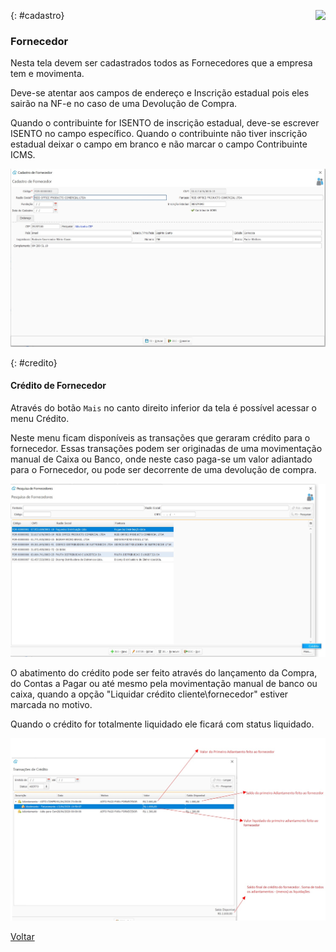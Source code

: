 <a href="http://docs.continentenuvem.com.br/dicas.html#dicas"><img align="right" src="http://docs.continentenuvem.com.br/images/dicas.jpg"></a>



{: #cadastro}

### Fornecedor

Nesta tela devem ser cadastrados todos as Fornecedores que a  empresa tem e movimenta.

Deve-se atentar aos campos de endereço e Inscrição estadual pois eles sairão na NF-e no caso de uma Devolução de Compra.

Quando o contribuinte for ISENTO de inscrição estadual, deve-se escrever ISENTO no campo específico. Quando o contribuinte não tiver inscrição estadual deixar o campo em branco e não marcar o campo Contribuinte ICMS.



![](images/compras_fornecedor_cadastro.jpg)



{: #credito}

#### Crédito de Fornecedor

Através do botão `Mais` no canto direito inferior da tela é possível acessar o menu Crédito.

Neste menu ficam disponíveis as transações que geraram crédito para o fornecedor. Essas transações podem ser originadas de uma movimentação manual de Caixa ou Banco, onde neste caso paga-se um valor adiantado para o Fornecedor, ou pode ser decorrente de uma devolução de compra.

![](images/compras_fornecedor_credito.jpg)

O abatimento do crédito pode ser feito através do lançamento da Compra, do Contas a Pagar ou até mesmo pela movimentação manual de banco ou caixa, quando a opção "Liquidar crédito cliente\fornecedor" estiver marcada no motivo.

Quando o crédito for totalmente liquidado ele ficará com status liquidado.

![](images/compras_fornecedor_credito_credito.jpg)





[Voltar](compras.md#compras)